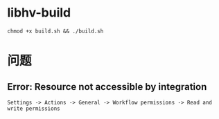 # libhv-build
```
chmod +x build.sh && ./build.sh
```

# 问题

## Error: Resource not accessible by integration
```
Settings -> Actions -> General -> Workflow permissions -> Read and write permissions

```